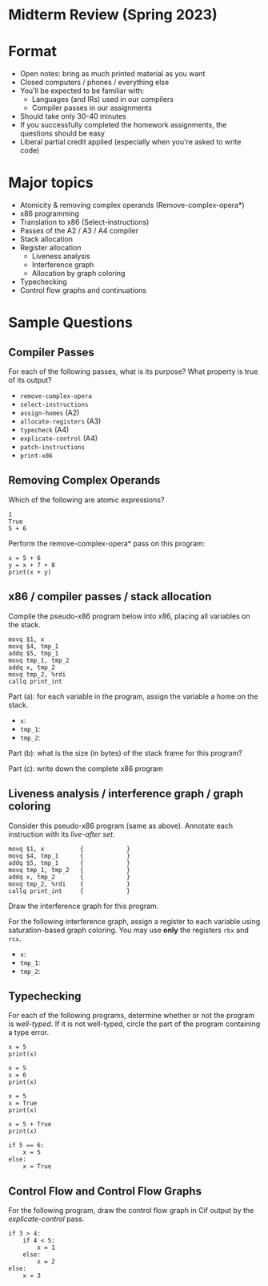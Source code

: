 # Midterm Review (Spring 2023)

# Format

- Open notes: bring as much printed material as you want
- Closed computers / phones / everything else
- You'll be expected to be familiar with:
  - Languages (and IRs) used in our compilers
  - Compiler passes in our assignments
- Should take only 30-40 minutes
- If you successfully completed the homework assignments, the questions should be easy
- Liberal partial credit applied (especially when you're asked to write code)

# Major topics

- Atomicity & removing complex operands (Remove-complex-opera*)
- x86 programming
- Translation to x86 (Select-instructions)
- Passes of the A2 / A3 / A4 compiler
- Stack allocation
- Register allocation
  - Liveness analysis
  - Interference graph
  - Allocation by graph coloring
- Typechecking
- Control flow graphs and continuations

# Sample Questions

## Compiler Passes

For each of the following passes, what is its purpose? What property
is true of its output?

- `remove-complex-opera`
- `select-instructions`
- `assign-homes` (A2)
- `allocate-registers` (A3)
- `typecheck` (A4)
- `explicate-control` (A4)
- `patch-instructions`
- `print-x86`

## Removing Complex Operands

Which of the following are atomic expressions?

    1
    True
    5 + 6

Perform the remove-complex-opera* pass on this program:

    x = 5 + 6
    y = x + 7 + 8
    print(x + y)

## x86 / compiler passes / stack allocation

Compile the pseudo-x86 program below into x86, placing all variables
on the stack.

    movq $1, x
    movq $4, tmp_1
    addq $5, tmp_1
    movq tmp_1, tmp_2
    addq x, tmp_2
    movq tmp_2, %rdi
    callq print_int


Part (a): for each variable in the program, assign the variable a home
on the stack.

- `x`:
- `tmp_1`:
- `tmp_2`:

Part (b): what is the size (in bytes) of the stack frame for this
program?

Part (c): write down the complete x86 program

## Liveness analysis / interference graph / graph coloring

Consider this pseudo-x86 program (same as above). Annotate each
instruction with its *live-after set*.

    movq $1, x          {            }
    movq $4, tmp_1      {            }
    addq $5, tmp_1      {            }
    movq tmp_1, tmp_2   {            }
    addq x, tmp_2       {            }
    movq tmp_2, %rdi    {            }
    callq print_int     {            }

Draw the interference graph for this program.

For the following interference graph, assign a register to each
variable using saturation-based graph coloring. You may use **only**
the registers `rbx` and `rcx`.

- `x`:
- `tmp_1`:
- `tmp_2`:

## Typechecking

For each of the following programs, determine whether or not the
program is *well-typed*. If it is not well-typed, circle the part of
the program containing a type error.

    x = 5
    print(x)
    
    x = 5
    x = 6
    print(x)
    
    x = 5
    x = True
    print(x)
    
    x = 5 + True
    print(x)
    
    if 5 == 6:
        x = 5
    else:
        x = True

## Control Flow and Control Flow Graphs

For the following program, draw the control flow graph in Cif output
by the *explicate-control* pass.

    if 3 > 4:
        if 4 < 5:
            x = 1
        else:
            x = 2
    else:
        x = 3


